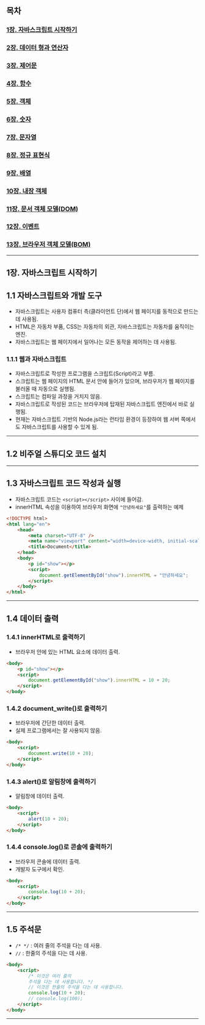 ## 목차
### [1장. 자바스크립트 시작하기](#1장-자바스크립트-시작하기)
### [2장. 데이터 형과 연산자](#2장-데이터-형과-연산자)
### [3장. 제어문](#3장-제어문)
### [4장. 함수](#4장-함수)
### [5장. 객체](#5장-객체)
### [6장. 숫자](#6장-숫자)
### [7장. 문자열](#7장-문자열)
### [8장. 정규 표현식](#8장-정규-표현식)
### [9장. 배열](#9장-배열)
### [10장. 내장 객체](#10장-내장-객체)
### [11장. 문서 객체 모델(DOM)](#11장-문서-객체-모델dom)
### [12장. 이벤트](#12장-이벤트)
### [13장. 브라우저 객체 모델(BOM)](#13장-브라우저-객체-모델bom)

---

## 1장. 자바스크립트 시작하기
## 1.1 자바스크립트와 개발 도구  
- 자바스크립트는 사용자 컴퓨터 측(클라이언트 단)에서 웹 페이지를 동적으로 만드는 데 사용됨.
- HTML은 자동차 부품, CSS는 자동차의 외관, 자바스크립트는 자동차를 움직이는 엔진.
- 자바스크립트는 웹 페이지에서 일어나는 모든 동작을 제어하는 데 사용됨.
### 1.1.1 웹과 자바스크립트  
- 자바스크립트로 작성한 프로그램을 스크립트(Script)라고 부름.
- 스크립트는 웹 페이지의 HTML 문서 안에 들어가 있으며, 브라우저가 웹 페이지를 불러올 때 자동으로 실행됨.
- 스크립트는 컴파일 과정을 거치지 않음.
- 자바스크립트로 작성된 코드는 브라우저에 탑재된 자바스크립트 엔진에서 바로 실행됨.
- 현재는 자바스크립트 기반의 Node.js라는 런타임 환경이 등장하여 웹 서버 쪽에서도 자바스크립트를 사용할 수 있게 됨.
---
## 1.2 비주얼 스튜디오 코드 설치  
---
## 1.3 자바스크립트 코드 작성과 실행  
- 자바스크립트 코드는 ``<script></script>`` 사이에 들어감.
- innerHTML 속성을 이용하여 브라우저 화면에 `"안녕하세요"`를 출력하는 예제
```html
<!DOCTYPE html>
<html lang="en">
	<head>
		<meta charset="UTF-8" />
		<meta name="viewport" content="width=device-width, initial-scale=1.0" />
		<title>Document</title>
	</head>
	<body>
		<p id="show"></p>
		<script>
			document.getElementById("show").innerHTML = "안녕하세요";
		</script>
	</body>
</html>
```
---
## 1.4 데이터 출력  
### 1.4.1 innerHTML로 출력하기
- 브라우저 안에 있는 HTML 요소에 데이터 출력.
```html
<body>
	<p id="show"></p>
	<script>
		document.getElementById("show").innerHTML = 10 + 20;
	</script>
</body>
```
### 1.4.2 document_write()로 출력하기  
- 브라우저에 간단한 데이터 출력.
- 실제 프로그램에서는 잘 사용되지 않음.
```html
<body>
	<script>
		document.write(10 + 20);
	</script>
</body>
```
### 1.4.3 alert()로 알림창에 출력하기  
- 알림창에 데이터 출력.
```html
<body>
	<script>
		alert(10 + 20);
	</script>
</body>
```
### 1.4.4 console.log()로 콘솔에 출력하기  
- 브라우저 콘솔에 데이터 출력.
- 개발자 도구에서 확인.
```html
<body>
	<script>
		console.log(10 + 20);
	</script>
</body>
```
---
## 1.5 주석문  
- `/* */` : 여러 줄의 주석을 다는 데 사용.
- `//` : 한줄의 주석을 다는 데 사용.
```html
<body>
	<script>
		/* 이것은 여러 줄의
		주석을 다는 데 사용합니다. */
		// 이것은 한줄의 주석을 다는 데 사용합니다.
		console.log(10 + 20);
		// console.log(100);
	</script>
</body>
```
---
